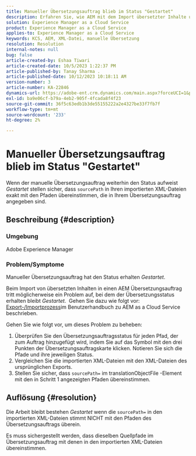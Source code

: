 ```yaml
---
title: Manueller Übersetzungsauftrag blieb im Status "Gestartet"
description: Erfahren Sie, wie AEM mit dem Import übersetzter Inhalte umgeht und warum der Übersetzungsstatus "Gestartet"hängt.
solution: Experience Manager as a Cloud Service
product: Experience Manager as a Cloud Service
applies-to: Experience Manager as a Cloud Service
keywords: KCS, AEM, XML-Datei, manuelle Übersetzung
resolution: Resolution
internal-notes: null
bug: false
article-created-by: Eshaa Tiwari
article-created-date: 10/5/2023 1:22:37 PM
article-published-by: Tanay Sharma .
article-published-date: 10/12/2023 10:18:11 AM
version-number: 3
article-number: KA-22846
dynamics-url: https://adobe-ent.crm.dynamics.com/main.aspx?forceUCI=1&pagetype=entityrecord&etn=knowledgearticle&id=fe0bc93f-8263-ee11-be6e-6045bd0061cb
exl-id: ba9e06cf-b79a-4eb2-905f-4fcada8f4f23
source-git-commit: 36f5c63edb1b3de55155222a2e4327be33f7fb7f
workflow-type: tm+mt
source-wordcount: '233'
ht-degree: 2%

---
```


# Manueller Übersetzungsauftrag blieb im Status &quot;Gestartet&quot;


Wenn der manuelle Übersetzungsauftrag weiterhin den Status aufweist *Gestartet* stellen sicher, dass `sourcePath` in Ihren importierten XML-Dateien exakt mit den Pfaden übereinstimmen, die in Ihrem Übersetzungsauftrag angegeben sind.

## Beschreibung {#description}


### Umgebung

Adobe Experience Manager



### Problem/Symptome

Manueller Übersetzungsauftrag hat den Status erhalten *Gestartet*.

Beim Import von übersetzten Inhalten in einen AEM Übersetzungsauftrag tritt möglicherweise ein Problem auf, bei dem der Übersetzungsstatus erhalten bleibt *Gestartet*.  Gehen Sie dazu wie folgt vor: [Export-/Importprozess](https://experienceleague.adobe.com/docs/experience-manager-cloud-service/content/sites/administering/reusing-content/translation/managing-projects.html#import-export)im Benutzerhandbuch zu AEM as a Cloud Service beschrieben.



Gehen Sie wie folgt vor, um dieses Problem zu beheben:



1. Überprüfen Sie den Übersetzungsauftragsstatus für jeden Pfad, der zum Auftrag hinzugefügt wird, indem Sie auf das Symbol mit den drei Punkten der Übersetzungsauftragskarte klicken. Notieren Sie sich die Pfade und ihre jeweiligen Status.
2. Vergleichen Sie die importierten XML-Dateien mit den XML-Dateien des ursprünglichen Exports.
3. Stellen Sie sicher, dass `sourcePath=` im translationObjectFile -Element mit den in Schritt 1 angezeigten Pfaden übereinstimmen.





## Auflösung {#resolution}


Die Arbeit bleibt bestehen *Gestartet* wenn die `sourcePath=` in den importierten XML-Dateien stimmt NICHT mit den Pfaden des Übersetzungsauftrags überein.

Es muss sichergestellt werden, dass dieselben Quellpfade im Übersetzungsauftrag mit denen in den importierten XML-Dateien übereinstimmen.
